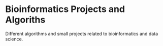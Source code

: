 # Bioinformatics Projects and Algoriths

Different algorithms and small projects related to bioinformatics and data science. 
